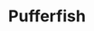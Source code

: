 ---
templateKey: blog-post
featuredpost: false
featuredimage: /assets/Pufferfish.png
title: Pufferfish
description: Fish~Pole
testfield: 256
---